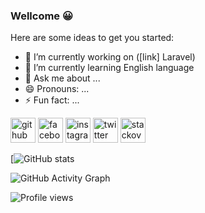 ### Wellcome 😀

Here are some ideas to get you started:

- 🔭 I’m currently working on ([link] Laravel)
- 🌱 I’m currently learning English language
- 💬 Ask me about ...
- 😄 Pronouns: ...
- ⚡ Fun fact: ...


[<img src='https://cdn.jsdelivr.net/npm/simple-icons@3.0.1/icons/github.svg' alt='github' height='40'>](https://github.com/Temur5319436)  [<img src='https://cdn.jsdelivr.net/npm/simple-icons@3.0.1/icons/facebook.svg' alt='facebook' height='40'>](https://www.facebook.com/temur.usmonaliyev.526)  [<img src='https://cdn.jsdelivr.net/npm/simple-icons@3.0.1/icons/instagram.svg' alt='instagram' height='40'>](https://www.instagram.com/temur_99_jr/)  [<img src='https://cdn.jsdelivr.net/npm/simple-icons@3.0.1/icons/twitter.svg' alt='twitter' height='40'>](https://twitter.com/Temur5319436)  [<img src='https://cdn.jsdelivr.net/npm/simple-icons@3.0.1/icons/stackoverflow.svg' alt='stackoverflow' height='40'>](https://stackoverflow.com/users/16394440/temur-usmonaliyev)  

[![GitHub stats](https://github-readme-stats.vercel.app/api?username=Temur5319436&show_icons=true&count_private=true)  

![GitHub Activity Graph](https://activity-graph.herokuapp.com/graph?username=Temur5319436)  

![Profile views](https://gpvc.arturio.dev/Temur5319436)  
